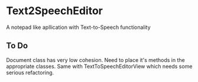 # Text2SpeechEditor
A notepad like apllication with Text-to-Speech functionality

## To Do
Document class has very low cohesion. Need to place it's methods in the appropriate classes. Same with TextToSpeechEditorView which needs some serious refactoring.
